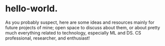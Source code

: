 # hello-world.
As you probably suspect, here are some ideas and resources mainly for future projects of mine; open space to discuss about them, or about pretty much everything related to technology, especially ML and DS.
CS professional, researcher, and enthusiast!
